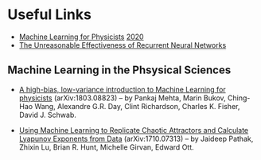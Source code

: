 # Useful Links
* [Machine Learning for Physicists](https://machine-learning-for-physicists.org/) [2020](https://pad.gwdg.de/s/HJtiTE__U)
* [The Unreasonable Effectiveness of Recurrent Neural Networks](http://karpathy.github.io/2015/05/21/rnn-effectiveness/)

## Machine Learning in the Phsysical Sciences
* [A high-bias, low-variance introduction to Machine Learning for physicists](https://arxiv.org/abs/1803.08823) (arXiv:1803.08823) – by Pankaj Mehta, Marin Bukov, Ching-Hao Wang, Alexandre G.R. Day, Clint Richardson, Charles K. Fisher, David J. Schwab.

* [Using Machine Learning to Replicate Chaotic Attractors and Calculate Lyapunov Exponents from Data](https://arxiv.org/abs/1710.07313) (arXiv:1710.07313) – by Jaideep Pathak, Zhixin Lu, Brian R. Hunt, Michelle Girvan, Edward Ott.
